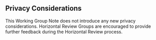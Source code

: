 ## Privacy Considerations

This Working Group Note does not introduce any new privacy considerations. Horizontal Review Groups are encouraged to provide further feedback during the Horizontal Review process.
